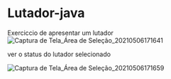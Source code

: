 # Lutador-java
Exerciccio de apresentar um lutador 
![Captura de Tela_Área de Seleção_20210506171641](https://user-images.githubusercontent.com/56509129/117360164-d4942600-ae8e-11eb-9dbc-368b80fc3559.png)


ver o status do lutador selecionado 


![Captura de Tela_Área de Seleção_20210506171659](https://user-images.githubusercontent.com/56509129/117360211-dfe75180-ae8e-11eb-8494-685a3a705522.png)

